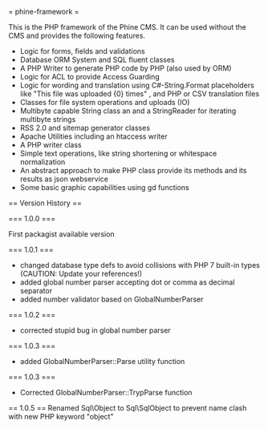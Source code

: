 = phine-framework =

This is the PHP framework of the Phine CMS. It can be used without the CMS and provides the following features.
- Logic for forms, fields and validations
- Database ORM System and SQL fluent classes
- A PHP Writer to generate PHP code by PHP (also used by ORM)
- Logic for ACL to provide Access Guarding
- Logic for wording and translation using C#-String.Format placeholders like "This file was uploaded {0} times" , and PHP or CSV translation files 
- Classes for file system operations and uploads (IO)
- Multibyte capable String class an and a StringReader for iterating multibyte strings
- RSS 2.0 and sitemap generator classes
- Apache Utilities including an htaccess writer
- A PHP writer class
- Simple text operations, like string shortening or whitespace normalization
- An abstract approach to make PHP class provide its methods and its results as json webservice
- Some basic graphic capabilities using gd functions

== Version History ==

=== 1.0.0 ===

First packagist available version

=== 1.0.1 ===

- changed database type defs to avoid collisions with PHP 7 built-in types (CAUTION: Update your references!)
- added global number parser accepting dot or comma as decimal separator
- added number validator based on GlobalNumberParser

=== 1.0.2 ===
 
- corrected stupid bug in global number parser

=== 1.0.3 ===

- added GlobalNumberParser::Parse utility function

=== 1.0.3 ===

- Corrected GlobalNumberParser::TrypParse function

== 1.0.5 ==
Renamed Sql\Object to Sql\SqlObject to prevent name clash with new PHP keyword "object" 